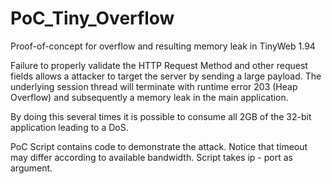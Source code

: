 # PoC_Tiny_Overflow
Proof-of-concept for overflow and resulting memory leak in TinyWeb 1.94

Failure to properly validate the HTTP Request Method and other request fields allows a attacker to target the server by sending a large payload.
The underlying session thread will terminate with runtime error 203 (Heap Overflow) and subsequently a memory leak in the main application.

By doing this several times it is possible to consume all 2GB of the 32-bit application leading to a DoS.  

PoC Script contains code to demonstrate the attack. Notice that timeout may differ according to available bandwidth.
Script takes ip - port as argument.
